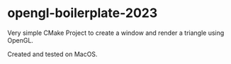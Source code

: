 # opengl-boilerplate-2023
Very simple CMake Project to create a window and render a triangle using OpenGL.

Created and tested on MacOS.
